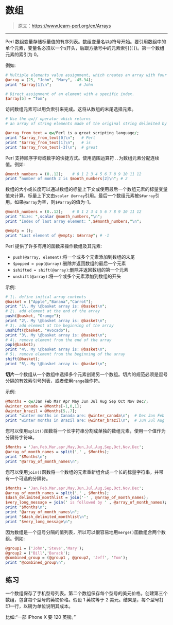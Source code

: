 # 数组

> 原文：<https://www.learn-perl.org/en/Arrays>

* * *

Perl 数组变量存储标量值的有序列表。数组变量名以`@`符号开始。要引用数组中的单个元素，变量名必须以一个`$`开头，后跟方括号中的元素索引(`[]`)。第一个数组元素的索引为 0。

例如:

```perl
# Multiple elements value assignment, which creates an array with four elements, some numeric and some string.
@array = (25, "John", "Mary", -45.34);
print "$array[1]\n";            # John

# Direct assignment of an element with a specific index.
$array[5] = "Tom"; 
```

访问数组元素可以用负索引来完成。这将从数组的末尾选择元素。

```perl
# Use the qw// operator which returns 
# an array of string elements made of the original string delimited by whitespace.

@array_from_text = qw/Perl is a great scripting language/;
print "$array_from_text[0]\n";   # Perl
print "$array_from_text[1]\n";   # is
print "$array_from_text[-3]\n";  # great 
```

Perl 支持顺序字母或数字的快捷方式。使用范围运算符`..`为数组元素分配连续值。例如:

```perl
@month_numbers = (0..12);    # 0 1 2 3 4 5 6 7 8 9 10 11 12
print "number of month 2 is $month_numbers[2]\n"; # 2 
```

数组的大小或长度可以通过数组的标量上下文或使用最后一个数组元素的标量变量值来计算。标量上下文由`scalar @array`引用。最后一个数组元素被`$#array`引用。如果`@array`为空，则`$#array`的值为-1。

```perl
@month_numbers = (0..12);    # 0 1 2 3 4 5 6 7 8 9 10 11 12
print "Size: ",scalar @month_numbers,"\n";
print "Index of last array element: ",$#month_numbers,"\n";

@empty = ();
print "Last element of @empty: $#array"; # -1 
```

Perl 提供了许多有用的函数来操作数组及其元素:

*   `push(@array, element)`:将一个或多个元素添加到数组的末尾
*   `$popped = pop(@array)`:删除并返回数组的最后一个元素
*   `$shifted = shift(@array)`:删除并返回数组的第一个元素
*   `unshift(@array)`:将一个或多个元素添加到数组的开头

示例:

```perl
# 1\. define initial array contents
@basket = ("Apple","Banana","Carrot");
print "1\. My \@basket array is: @basket\n";
# 2\. add element at the end of the array
push(@basket, "Orange");
print "2\. My \@basket array is: @basket\n";
# 3\. add element at the beginning of the array
unshift(@basket, "Avocado");
print "3\. My \@basket array is: @basket\n";
# 4\. remove element from the end of the array
pop(@basket);
print "4\. My \@basket array is: @basket\n";
# 5\. remove element from the beginning of the array
shift(@basket);
print "5\. My \@basket array is: @basket\n"; 
```

**切片**一个数组从一个数组中选择多个元素创建另一个数组。切片的规范必须是逗号分隔的有效索引号列表，或者使用`range`操作符。

示例:

```perl
@Months = qw/Jan Feb Mar Apr May Jun Jul Aug Sep Oct Nov Dec/;
@winter_canada = @Months[-1,0,1];
@winter_brazil = @Months[5..7];
print "winter months in Canada are: @winter_canada\n";  # Dec Jan Feb
print "winter months in Brazil are: @winter_brazil\n";  # Jun Jul Aug 
```

您可以使用`split()`函数将一个长字符串分割成单独的数组元素，使用一个值作为分隔符字符串。

```perl
$Months = 'Jan,Feb,Mar,apr,May,Jun,Jul,Aug,Sep,Oct,Nov,Dec';
@array_of_month_names = split(',' , $Months);
print "$Months\n";
print "@array_of_month_names\n"; 
```

您可以使用`join()`函数将一个数组的元素重新组合成一个长的标量字符串，并带有一个可选的分隔符。

```perl
$Months = 'Jan,Feb,Mar,apr,May,Jun,Jul,Aug,Sep,Oct,Nov,Dec';
@array_of_month_names = split(',' , $Months);
$dash_delimited_monthlist = join('-' , @array_of_month_names);
$very_long_message = join(' is followed by ' , @array_of_month_names);
print "$Months\n";
print "@array_of_month_names\n";
print "$dash_delimited_monthlist\n";
print "$very_long_message\n"; 
```

因为数组是一个逗号分隔的值列表，所以可以很容易地用`merge()`函数组合两个数组。例如:

```perl
@group1 = ('John','Steve','Mary');
@group2 = ('Bill','Barack');
@combined_group = (@group1 , @group2, 'Jeff', 'Tom');
print "@combined_group\n"; 
```

## 练习

一个数组保存了手机型号列表。第二个数组保存每个型号的美元价格。创建第三个数组，包含每个型号的英镑价格。假设 1 英镑等于 2 美元。结果是，每个型号打印一行，以磅为单位说明其成本。

比如:“一部 iPhone X 要 120 英镑。”